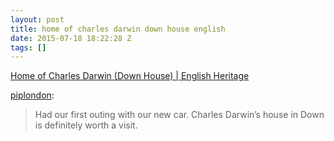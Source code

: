 ```yaml
---
layout: post
title: home of charles darwin down house english
date: 2015-07-18 18:22:28 Z
tags: []
---
```

[Home of Charles Darwin (Down House) | English Heritage](http://www.english-heritage.org.uk/visit/places/home-of-charles-darwin-down-house)

[piplondon](http://pipobscure.uk/post/124422253927/home-of-charles-darwin-down-house-english):

> Had our first outing with our new car. Charles Darwin’s house in Down is definitely worth a visit.
